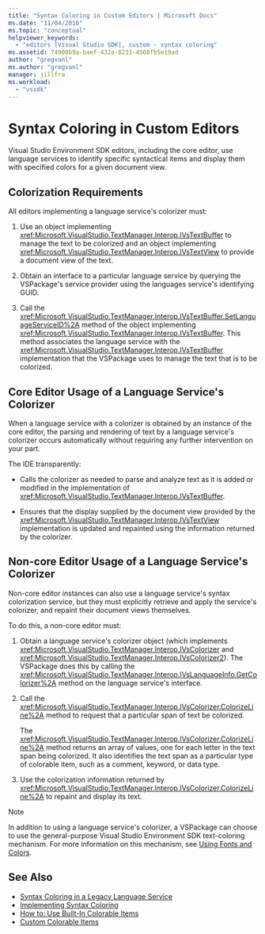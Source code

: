 ```yaml
---
title: "Syntax Coloring in Custom Editors | Microsoft Docs"
ms.date: "11/04/2016"
ms.topic: "conceptual"
helpviewer_keywords:
  - "editors [Visual Studio SDK], custom - syntax coloring"
ms.assetid: 74900b9a-baef-432a-8231-4568fb5e19ad
author: "gregvanl"
ms.author: "gregvanl"
manager: jillfra
ms.workload:
  - "vssdk"
---
```

# Syntax Coloring in Custom Editors
Visual Studio Environment SDK editors, including the core editor, use language services to identify specific syntactical items and display them with specified colors for a given document view.

## Colorization Requirements
 All editors implementing a language service's colorizer must:

1. Use an object implementing <xref:Microsoft.VisualStudio.TextManager.Interop.IVsTextBuffer> to manage the text to be colorized and an object implementing <xref:Microsoft.VisualStudio.TextManager.Interop.IVsTextView> to provide a document view of the text.

2. Obtain an interface to a particular language service by querying the VSPackage's service provider using the languages service's identifying GUID.

3. Call the <xref:Microsoft.VisualStudio.TextManager.Interop.IVsTextBuffer.SetLanguageServiceID%2A> method of the object implementing <xref:Microsoft.VisualStudio.TextManager.Interop.IVsTextBuffer>. This method associates the language service with the <xref:Microsoft.VisualStudio.TextManager.Interop.IVsTextBuffer> implementation that the VSPackage uses to manage the text that is to be colorized.

## Core Editor Usage of a Language Service's Colorizer
 When a language service with a colorizer is obtained by an instance of the core editor, the parsing and rendering of text by a language service's colorizer occurs automatically without requiring any further intervention on your part.

 The IDE transparently:

-   Calls the colorizer as needed to parse and analyze text as it is added or modified in the implementation of <xref:Microsoft.VisualStudio.TextManager.Interop.IVsTextBuffer>.

-   Ensures that the display supplied by the document view provided by the <xref:Microsoft.VisualStudio.TextManager.Interop.IVsTextView> implementation is updated and repainted using the information returned by the colorizer.

## Non-core Editor Usage of a Language Service's Colorizer
 Non-core editor instances can also use a language service's syntax colorization service, but they must explicitly retrieve and apply the service's colorizer, and repaint their document views themselves.

 To do this, a non-core editor must:

1. Obtain a language service's colorizer object (which implements <xref:Microsoft.VisualStudio.TextManager.Interop.IVsColorizer> and <xref:Microsoft.VisualStudio.TextManager.Interop.IVsColorizer2>). The VSPackage does this by calling the <xref:Microsoft.VisualStudio.TextManager.Interop.IVsLanguageInfo.GetColorizer%2A> method on the language service's interface.

2. Call the <xref:Microsoft.VisualStudio.TextManager.Interop.IVsColorizer.ColorizeLine%2A> method to request that a particular span of text be colorized.

     The <xref:Microsoft.VisualStudio.TextManager.Interop.IVsColorizer.ColorizeLine%2A> method returns an array of values, one for each letter in the text span being colorized. It also identifies the text span as a particular type of colorable item, such as a comment, keyword, or data type.

3. Use the colorization information returned by <xref:Microsoft.VisualStudio.TextManager.Interop.IVsColorizer.ColorizeLine%2A> to repaint and display its text.

> [!NOTE]
> In addition to using a language service's colorizer, a VSPackage can choose to use the general-purpose Visual Studio Environment SDK text-coloring mechanism. For more information on this mechanism, see [Using Fonts and Colors](../extensibility/using-fonts-and-colors.md).

## See Also

- [Syntax Coloring in a Legacy Language Service](../extensibility/internals/syntax-coloring-in-a-legacy-language-service.md)
- [Implementing Syntax Coloring](../extensibility/internals/implementing-syntax-coloring.md)
- [How to: Use Built-In Colorable Items](../extensibility/internals/how-to-use-built-in-colorable-items.md)
- [Custom Colorable Items](../extensibility/internals/custom-colorable-items.md)